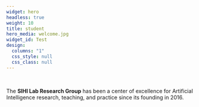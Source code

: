 ```yaml
---
widget: hero
headless: true
weight: 10
title: student
hero_media: welcome.jpg
widget_id: Test
design:
  columns: "1"
  css_style: null
  css_class: null
---
```

<br>

The **SIHI Lab Research Group** has been a center of excellence for Artificial Intelligence research, teaching, and practice since its founding in 2016.